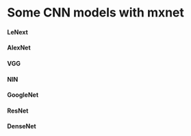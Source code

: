 # Some CNN models with mxnet

#### LeNext

#### AlexNet

#### VGG

#### NIN

#### GoogleNet

#### ResNet

#### DenseNet
